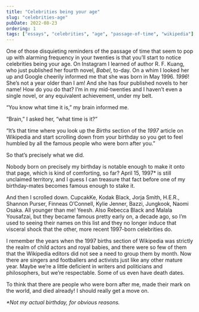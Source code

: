```yaml
---
title: "Celebrities being your age"
slug: "celebrities-age"
pubDate: 2022-08-23
ordering: 1
tags: ["essays", "celebrities", "age", "passage-of-time", "wikipedia"]
---
```


<span class="small-caps">One of those disquieting reminders</span> of the passage of time that seem to pop up with alarming frequency in your twenties is that you’ll start to notice celebrities being your age. On Instagram I learned of author R. F. Kuang, who just published her fourth novel, _Babel_, to-day. On a whim I looked her up and Google cheerily informed me that she was born in May 1996. _1996_! She’s not a year older than I am! And she has four published novels to her name! How do you do that? I’m in my mid-twenties and I haven’t even a single novel, or any equivalent achievement, under my belt.

“You know what time it is,” my brain informed me.

“Brain,” I asked her, “what time is it?”

“It’s that time where you look up the _Births_ section of the _1997_ article on Wikipedia and start scrolling down from your birthday so you get to feel humbled by all the famous people who were born after you.”

So that’s precisely what we did.

Nobody born on precisely my birthday is notable enough to make it onto that page, which is kind of comforting, so far? April 15, 1997* is still unclaimed territory, and I guess I can treasure that fact before one of my birthday-mates becomes famous enough to stake it.

And then I scrolled down. CupcakKe, Kodak Black, Jorja Smith, H.E.R., Shannon Purser, Finneas O’Connell, Kylie Jenner, Bazzi, Jungkook, Naomi Osaka. All younger than me! Yeesh. Also Rebecca Black and Malala Yousafzai, but they became famous pretty early on, a decade ago, so I’m used to seeing their names on this list and they no longer induce that visceral shock that the other, more recent 1997-born celebrities do.

I remember the years when the 1997 births section of Wikipedia was strictly the realm of child actors and royal babies, and there were so few of them that the Wikipedia editors did not see a need to group them by month. Now there are singers and footballers and activists just like any other mature year. Maybe we’re a little deficient in writers and politicians and philosophers, but we’re respectable. Some of us even have death dates.

To think that there are people who were born after me, made their mark on the world, and died already! I should really get a move on.

<div class="commentary">
<i>
*Not my actual birthday, for obvious reasons.
</i>
</div>